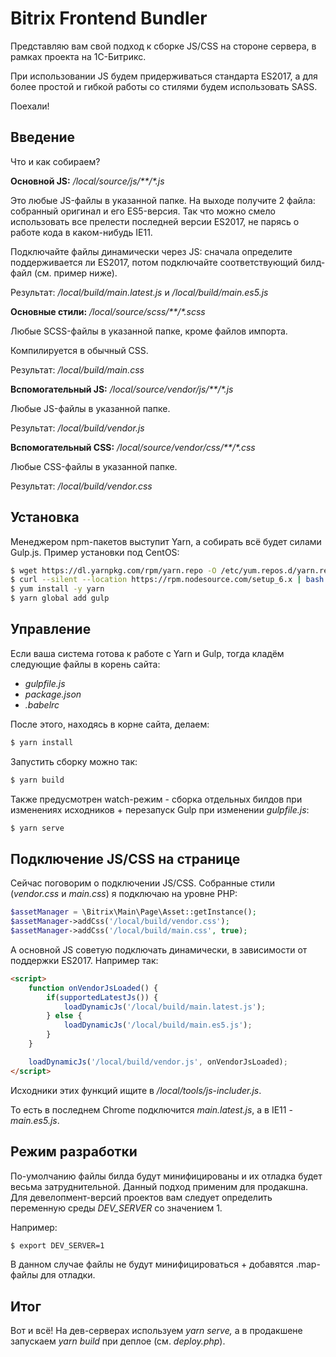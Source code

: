 # Bitrix Frontend Bundler

Представляю вам свой подход к сборке JS/CSS на стороне сервера, в рамках проекта на 1С-Битрикс.

При использовании JS будем придерживаться стандарта ES2017, а для более простой и гибкой работы со стилями будем использовать SASS.

Поехали!

## Введение

Что и как собираем?

**Основной JS:** _/local/source/js/**/*.js_ 

Это любые JS-файлы в указанной папке. На выходе получите 2 файла: собранный оригинал и его ES5-версия. Так что можно смело использовать все прелести последней версии ES2017, не парясь о работе кода в каком-нибудь IE11.

Подключайте файлы динамически через JS: сначала определите поддерживается ли ES2017, потом подключайте соответствующий билд-файл (см. пример ниже).

Результат: _/local/build/main.latest.js_ и _/local/build/main.es5.js_

**Основные стили:** _/local/source/scss/**/*.scss_

Любые SCSS-файлы в указанной папке, кроме файлов импорта.

Компилируется в обычный CSS. 

Результат: _/local/build/main.css_



**Вспомогательный JS:** _/local/source/vendor/js/**/*.js_

Любые JS-файлы в указанной папке.

Результат: _/local/build/vendor.js_



**Вспомогательный CSS:** _/local/source/vendor/css/**/*.css_

Любые CSS-файлы в указанной папке.

Результат: _/local/build/vendor.css_




## Установка

Менеджером npm-пакетов выступит Yarn, а собирать всё будет силами Gulp.js.
Пример установки под CentOS:

```bash
$ wget https://dl.yarnpkg.com/rpm/yarn.repo -O /etc/yum.repos.d/yarn.repo
$ curl --silent --location https://rpm.nodesource.com/setup_6.x | bash -
$ yum install -y yarn
$ yarn global add gulp
```

## Управление

Если ваша система готова к работе с Yarn и Gulp, тогда кладём следующие файлы в корень сайта:
* _gulpfile.js_
* _package.json_
* _.babelrc_

После этого, находясь в корне сайта, делаем:
```bash
$ yarn install
```

Запустить сборку можно так:
```bash
$ yarn build
```

Также предусмотрен watch-режим - сборка отдельных билдов при изменениях исходников + перезапуск Gulp при изменении _gulpfile.js_:
```bash
$ yarn serve
```

## Подключение JS/CSS на странице

Сейчас поговорим о подключении JS/CSS. Собранные стили (_vendor.css_ и _main.css_) я подключаю на уровне PHP:

```php
$assetManager = \Bitrix\Main\Page\Asset::getInstance();
$assetManager->addCss('/local/build/vendor.css');
$assetManager->addCss('/local/build/main.css', true);
```

А основной JS советую подключать динамически, в зависимости от поддержки ES2017. Например так:
```html
<script>
    function onVendorJsLoaded() {
        if(supportedLatestJs()) {
            loadDynamicJs('/local/build/main.latest.js');
        } else {
            loadDynamicJs('/local/build/main.es5.js');
        }
    }

    loadDynamicJs('/local/build/vendor.js', onVendorJsLoaded);
</script>
```
Исходники этих функций ищите в _/local/tools/js-includer.js_.

То есть в последнем Chrome подключится _main.latest.js_, а в IE11 - _main.es5.js_. 

## Режим разработки

По-умолчанию файлы билда будут минифицированы и их отладка будет весьма затруднительной. Данный подход применим для продакшна. Для девелопмент-версий проектов вам следует определить переменную среды _DEV_SERVER_ со значением 1.

Например:

```bash
$ export DEV_SERVER=1
```
В данном случае файлы не будут минифицироваться + добавятся .map-файлы для отладки.


## Итог
Вот и всё! На дев-серверах используем _yarn serve,_ а в продакшене запускаем _yarn build_ при деплое (см. _deploy.php_).
